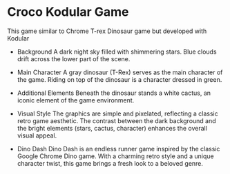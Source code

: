 # Croco Kodular Game
This game similar to Chrome T-rex Dinosaur game but developed with Kodular 

- Background
A dark night sky filled with shimmering stars.
Blue clouds drift across the lower part of the scene.

- Main Character
A gray dinosaur (T-Rex) serves as the main character of the game.
Riding on top of the dinosaur is a character dressed in green.

- Additional Elements
Beneath the dinosaur stands a white cactus, an iconic element of the game environment.

- Visual Style
The graphics are simple and pixelated, reflecting a classic retro game aesthetic.
The contrast between the dark background and the bright elements (stars, cactus, character) enhances the overall visual appeal.

- Dino Dash
Dino Dash is an endless runner game inspired by the classic Google Chrome Dino game.
With a charming retro style and a unique character twist, this game brings a fresh look to a beloved genre.
